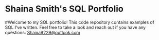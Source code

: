 # Shaina Smith's SQL Portfolio

#Welcome to my SQL portfolio! This code repository contains examples of SQL I've written. Feel free to take a look and reach out if you have any questions: Shaina8229@outlook.com
